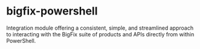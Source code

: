 # bigfix-powershell
Integration module offering a consistent, simple, and streamlined approach to interacting with the BigFix suite of products and APIs directly from within PowerShell.
